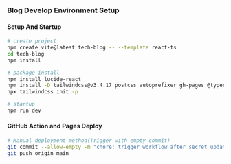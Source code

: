 ### Blog Develop Environment Setup

#### Setup And Startup

```bash
# create project
npm create vite@latest tech-blog -- --template react-ts
cd tech-blog
npm install

# package install
npm install lucide-react
npm install -D tailwindcss@v3.4.17 postcss autoprefixer gh-pages @types/node
npx tailwindcss init -p

# startup
npm run dev
```

#### GitHub Action and Pages Deploy

```bash
# Manual deployment method(Trigger with empty commit)
git commit --allow-empty -m "chore: trigger workflow after secret update"
git push origin main
```

